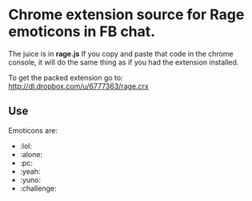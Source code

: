 <h1>Chrome extension source for Rage emoticons in FB chat.</h1>

<p>The juice is in <strong>rage.js</strong> If you copy and paste that code in the
chrome console, it will do the same thing as if you had the extension installed.</p>

<p>To get the packed extension go to: <a href="http://dl.dropbox.com/u/6777363/rage.crx"> http://dl.dropbox.com/u/6777363/rage.crx </a> </p>

<h2>Use</h2>

<p>Emoticons are:</p>

<ul>
	<li>:lol:</li>
	<li>:alone:</li>
	<li>:pc:</li>
	<li>:yeah:</li>
	<li>:yuno:</li>
	<li>:challenge:</li>
</ul>
